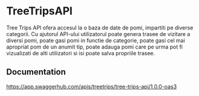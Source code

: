 # TreeTripsAPI

Tree Trips API ofera accesul la o baza de date de pomi, impartiti pe diverse categorii. Cu ajutorul API-ului utilizatorul poate genera trasee de vizitare a diversi pomi, poate gasi pomi in functie de categorie, poate gasi cel mai apropriat pom de un anumit tip, poate adauga pomi care pe urma pot fi vizualizati de alti utilizatori si isi poate salva propriile trasee.

## Documentation
https://app.swaggerhub.com/apis/treetrips/tree-trips-api/1.0.0-oas3
